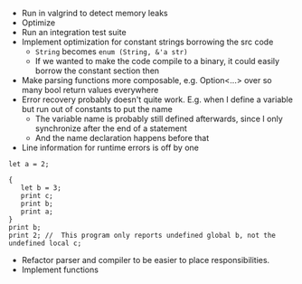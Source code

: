 - Run in valgrind to detect memory leaks
- Optimize
- Run an integration test suite
- Implement optimization for constant strings borrowing the src code
  - `String` becomes `enum (String, &'a str)`
  - If we wanted to make the code compile to a binary, it could easily borrow the constant section then
- Make parsing functions more composable, e.g. Option<...> over so many bool return values everywhere
- Error recovery probably doesn't quite work. E.g. when I define a variable but run out of constants to put the name
  - The variable name is probably still defined afterwards, since I only synchronize after the end of a statement
  - And the name declaration happens before that
- Line information for runtime errors is off by one
 ```
 let a = 2;

{
    let b = 3;
    print c;
    print b;
    print a;
}
print b;
print 2; //  This program only reports undefined global b, not the undefined local c;
```
- Refactor parser and compiler to be easier to place responsibilities.
- Implement functions


